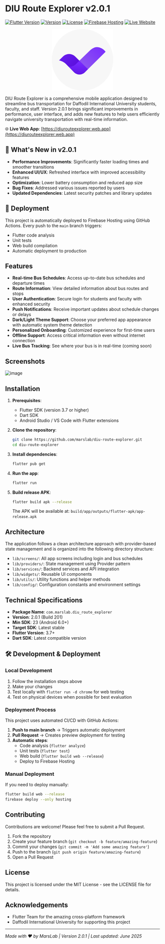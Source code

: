# DIU Route Explorer v2.0.1

[![Flutter Version](https://img.shields.io/badge/Flutter-3.7+-blue.svg)](https://flutter.dev/)
[![Version](https://img.shields.io/badge/Version-2.0.1-brightgreen.svg)]()
[![License](https://img.shields.io/badge/License-MIT-green.svg)](LICENSE)
[![Firebase Hosting](https://img.shields.io/badge/Firebase-Hosting-orange.svg)](https://diurouteexplorer.web.app)
[![Live Website](https://img.shields.io/badge/Live-Website-success.svg)](https://diurouteexplorer.web.app)

<p align="center">
  <img src="assets/icons/icon.png" alt="DIU Route Explorer Logo" width="200"/>
</p>

DIU Route Explorer is a comprehensive mobile application designed to streamline bus transportation for Daffodil International University students, faculty, and staff. Version 2.0.1 brings significant improvements in performance, user interface, and adds new features to help users efficiently navigate university transportation with real-time information.

🌐 **Live Web App**: [https://diurouteexplorer.web.app](https://diurouteexplorer.web.app)

## 🚀 What's New in v2.0.1

- **Performance Improvements**: Significantly faster loading times and smoother transitions
- **Enhanced UI/UX**: Refreshed interface with improved accessibility features
- **Optimization**: Lower battery consumption and reduced app size
- **Bug Fixes**: Addressed various issues reported by users
- **Updated Dependencies**: Latest security patches and library updates

## 🚀 Deployment

This project is automatically deployed to Firebase Hosting using GitHub Actions. Every push to the `main` branch triggers:
- Flutter code analysis
- Unit tests
- Web build compilation
- Automatic deployment to production

## Features

- **Real-time Bus Schedules**: Access up-to-date bus schedules and departure times
- **Route Information**: View detailed information about bus routes and stops
- **User Authentication**: Secure login for students and faculty with enhanced security
- **Push Notifications**: Receive important updates about schedule changes or delays
- **Dark/Light Theme Support**: Choose your preferred app appearance with automatic system theme detection
- **Personalized Onboarding**: Customized experience for first-time users
- **Offline Support**: Access critical information even without internet connection
- **Live Bus Tracking**: See where your bus is in real-time (coming soon)

## Screenshots

![image](https://github.com/user-attachments/assets/baf97ef5-5859-4ac1-98f3-b1ff8b509580)

## Installation

1. **Prerequisites**:
   - Flutter SDK (version 3.7 or higher)
   - Dart SDK
   - Android Studio / VS Code with Flutter extensions

2. **Clone the repository**:
   ```bash
   git clone https://github.com/marslab/diu-route-explorer.git
   cd diu-route-explorer
   ```

3. **Install dependencies**:
   ```bash
   flutter pub get
   ```

4. **Run the app**:
   ```bash
   flutter run
   ```

5. **Build release APK**:
   ```bash
   flutter build apk --release
   ```
   
   The APK will be available at: `build/app/outputs/flutter-apk/app-release.apk`

## Architecture

The application follows a clean architecture approach with provider-based state management and is organized into the following directory structure:

- `lib/screens/`: All app screens including login and bus schedules
- `lib/providers/`: State management using Provider pattern
- `lib/services/`: Backend services and API integration
- `lib/widgets/`: Reusable UI components
- `lib/utils/`: Utility functions and helper methods
- `lib/config/`: Configuration constants and environment settings

## Technical Specifications

- **Package Name**: `com.marslab.diu_route_explorer`
- **Version**: 2.0.1 (Build 201)
- **Min SDK**: 23 (Android 6.0+)
- **Target SDK**: Latest stable
- **Flutter Version**: 3.7+
- **Dart SDK**: Latest compatible version

## 🛠️ Development & Deployment

### Local Development
1. Follow the installation steps above
2. Make your changes
3. Test locally with `flutter run -d chrome` for web testing
4. Test on physical devices when possible for best evaluation

### Deployment Process
This project uses automated CI/CD with GitHub Actions:

1. **Push to main branch** → Triggers automatic deployment
2. **Pull Request** → Creates preview deployment for testing
3. **Automatic steps**:
   - Code analysis (`flutter analyze`)
   - Unit tests (`flutter test`)
   - Web build (`flutter build web --release`)
   - Deploy to Firebase Hosting

### Manual Deployment
If you need to deploy manually:
```bash
flutter build web --release
firebase deploy --only hosting
```

## Contributing

Contributions are welcome! Please feel free to submit a Pull Request.

1. Fork the repository
2. Create your feature branch (`git checkout -b feature/amazing-feature`)
3. Commit your changes (`git commit -m 'Add some amazing feature'`)
4. Push to the branch (`git push origin feature/amazing-feature`)
5. Open a Pull Request

## License

This project is licensed under the MIT License - see the LICENSE file for details.

## Acknowledgements

- Flutter Team for the amazing cross-platform framework
- Daffodil International University for supporting this project

---

*Made with ❤️ by MarsLab | Version 2.0.1 | Last updated: June 2025*
